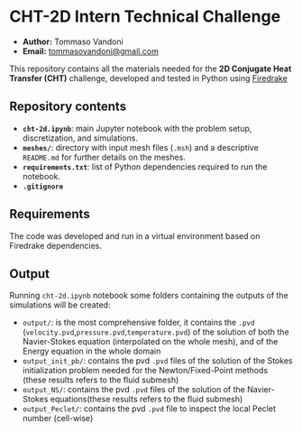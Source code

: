 # CHT-2D Intern Technical Challenge 

- **Author:** Tommaso Vandoni  
- **Email:** tommasovandoni@gmail.com

This repository contains all the materials needed for the **2D Conjugate Heat Transfer (CHT)** challenge, developed and tested in Python using [Firedrake](https://www.firedrakeproject.org/)
## Repository contents
- **`cht-2d.ipynb`**: main Jupyter notebook with the problem setup, discretization, and simulations.
- **`meshes/`**: directory with input mesh files (`.msh`) and a descriptive `README.md` for further details on the meshes.
- **`requirements.txt`**: list of Python dependencies required to run the notebook.
- **`.gitignore`**
## Requirements
The code was developed and run in a virtual environment based on Firedrake dependencies.
## Output
Running ```cht-2d.ipynb``` notebook some folders containing the outputs of the simulations will be created:
- ```output/```: is the most comprehensive folder, it contains the ```.pvd``` (```velocity.pvd```,```pressure.pvd```,```temperature.pvd```) of the solution of both the Navier-Stokes equation (interpolated on the whole mesh), and of the Energy equation in the whole domain
- ```output_init_pb/```: contains the pvd ```.pvd``` files of the solution of the Stokes initialization problem needed for the Newton/Fixed-Point methods (these results refers to the fluid submesh)
- ```output_NS/```: contains the pvd ```.pvd``` files of the solution of the Navier-Stokes equations(these results refers to the fluid submesh)
- ```output_Peclet/```: contains the pvd ```.pvd``` file to inspect the local Peclet number (cell-wise)

